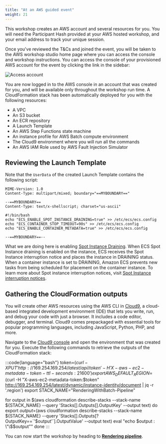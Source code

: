 ```yaml
---
title: "At an AWS guided event"
weight: 21
---
```


This workshop creates an AWS account and several resources for you. You will need the Participant Hash provided at your AWS hosted workshop, and your email address to track your unique session.

Once you've reviewed the T&Cs and joined the event, you will be taken to the AWS workshop studio home page where you can access the console and workshop instructions. You can access the console of your provisioned AWS account for the event by clicking the link in the sidebar:

![Access account](/static/access_account.png)

You are now logged in to the AWS console in an account that was created for you, and will be available only throughout the workshop run time. A CloudFormation stack has been automatically deployed for you with the following resources:

- A VPC
- An S3 bucket
- An ECR repository
- A Launch Template
- An AWS Step Functions state machine
- An instance profile for AWS Batch compute environment
- The Cloud9 environment where you will run all the commands
- An AWS IAM Role used by AWS Fault Injection Simulator

## Reviewing the Launch Template

Note that the `UserData` of the created Launch Template contains the following script:

```
MIME-Version: 1.0
Content-Type: multipart/mixed; boundary="==MYBOUNDARY=="

--==MYBOUNDARY==
Content-Type: text/x-shellscript; charset="us-ascii"

#!/bin/bash
echo "ECS_ENABLE_SPOT_INSTANCE_DRAINING=true" >> /etc/ecs/ecs.config
echo "ECS_CONTAINER_STOP_TIMEOUT=90s" >> /etc/ecs/ecs.config
echo "ECS_ENABLE_CONTAINER_METADATA=true" >> /etc/ecs/ecs.config

--==MYBOUNDARY==--
```

What we are doing here is enabling [Spot Instance Draining](https://docs.aws.amazon.com/AmazonECS/latest/developerguide/container-instance-spot.html). When ECS Spot Instance draining is enabled on the instance, ECS receives the Spot Instance interruption notice and places the instance in DRAINING status. When a container instance is set to DRAINING, Amazon ECS prevents new tasks from being scheduled for placement on the container instance. To learn more about Spot instance interruption notices, visit [Spot Instance interruption notices](https://docs.aws.amazon.com/AWSEC2/latest/UserGuide/spot-interruptions.html#spot-instance-termination-notices).

## Gathering the CloudFormation outputs
You will create other AWS resources using the AWS CLI in [Cloud9](https://aws.amazon.com/cloud9/), a cloud-based integrated development environment (IDE) that lets you write, run, and debug your code with just a browser. It includes a code editor, debugger, and terminal. Cloud9 comes prepackaged with essential tools for popular programming languages, including JavaScript, Python, PHP, and more.

Navigate to the [Cloud9 console](https://console.aws.amazon.com/cloud9) and open the environment that was created for you. Execute the following commands to retrieve the outputs of the CloudFormation stack:

:::code{language="bash"}
token=$(curl -X PUT 'http://169.254.169.254/latest/api/token' -H 'X-aws-ec2-metadata-token-ttl-seconds:21600')
export AWS_DEFAULT_REGION=$(curl -H "X-aws-ec2-metadata-token:$token" http://169.254.169.254/latest/dynamic/instance-identity/document | jq -r '.region')
export STACK_NAME="RenderingWithBatch-Pipeline"

for output in $(aws cloudformation describe-stacks --stack-name ${STACK_NAME} --query 'Stacks[].Outputs[].OutputKey' --output text)
do
    export $output=$(aws cloudformation describe-stacks --stack-name ${STACK_NAME} --query 'Stacks[].Outputs[?OutputKey==`'$output'`].OutputValue' --output text)
    eval "echo $output : \"\$$output\""
done
:::

You can now start the workshop by heading to [**Rendering pipeline**](/rendering_pipeline).